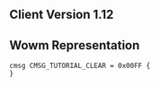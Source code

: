 ## Client Version 1.12

## Wowm Representation
```rust,ignore
cmsg CMSG_TUTORIAL_CLEAR = 0x00FF {
}

```
